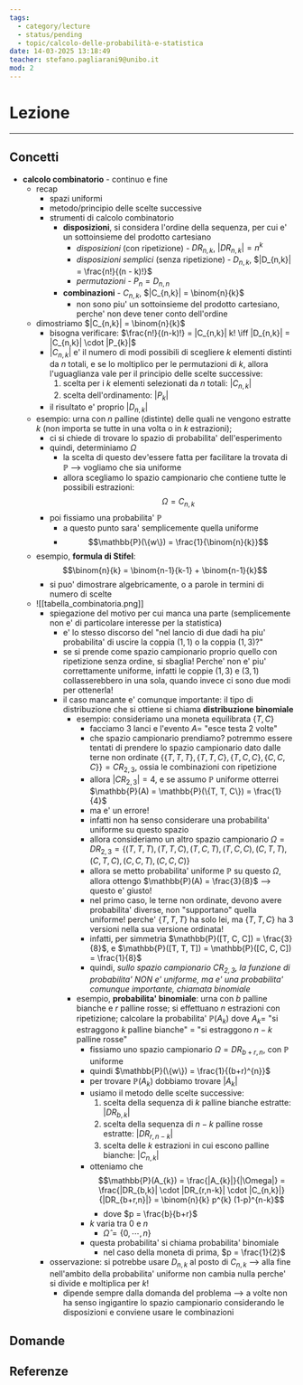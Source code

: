 ```yaml
---
tags:
  - category/lecture
  - status/pending
  - topic/calcolo-delle-probabilità-e-statistica
date: 14-03-2025 13:18:49
teacher: stefano.pagliarani9@unibo.it
mod: 2
---
```

# Lezione
---
## Concetti
- **calcolo combinatorio** - continuo e fine
	- recap
		- spazi uniformi
		- metodo/principio delle scelte successive
		- strumenti di calcolo combinatorio
			- **disposizioni**, si considera l'ordine della sequenza, per cui e' un sottoinsieme del prodotto cartesiano
				- _disposizioni_ (con ripetizione) - $DR_{n,k}$, $|DR_{n,k}| = n^{k}$
				- _disposizioni semplici_ (senza ripetizione) - $D_{n,k}$, $|D_{n,k}| = \frac{n!}{(n - k)!}$
				- _permutazioni_ - $P_{n} = D_{n,n}$
			- **combinazioni** - $C_{n,k}$, $|C_{n,k}| = \binom{n}{k}$
				- non sono piu' un sottoinsieme del prodotto cartesiano, perche' non deve tener conto dell'ordine
	- dimostriamo $|C_{n,k}| = \binom{n}{k}$
		- bisogna verificare: $\frac{n!}{(n-k)!} = |C_{n,k}| k! \iff |D_{n,k}| = |C_{n,k}| \cdot |P_{k}|$
		- $|C_{n,k}|$ e' il numero di modi possibili di scegliere $k$ elementi distinti da $n$ totali, e se lo moltiplico per le permutazioni di $k$, allora l'uguaglianza vale per il principio delle scelte successive:
			1. scelta per i $k$ elementi selezionati da $n$ totali: $|C_{n,k}|$
			2. scelta dell'ordinamento: $|P_{k}|$
		- il risultato e' proprio $|D_{n,k}|$
	- esempio: urna con $n$ palline (distinte) delle quali ne vengono estratte $k$ (non importa se tutte in una volta o in $k$ estrazioni);
		- ci si chiede di trovare lo spazio di probabilita' dell'esperimento
		- quindi, determiniamo $\Omega$
			- la scelta di questo dev'essere fatta per facilitare la trovata di $\mathbb{P}$ --> vogliamo che sia uniforme
			- allora scegliamo lo spazio campionario che contiene tutte le possibili estrazioni: $$\Omega = C_{n,k}$$
		- poi fissiamo una probabilita' $\mathbb{P}$
			- a questo punto sara' semplicemente quella uniforme
			- $$\mathbb{P}(\{w\}) = \frac{1}{\binom{n}{k}}$$
	- esempio, **formula di Stifel**: $$\binom{n}{k} = \binom{n-1}{k-1} + \binom{n-1}{k}$$
		- si puo' dimostrare algebricamente, o a parole in termini di numero di scelte
	- ![[tabella_combinatoria.png]]
		- spiegazione del motivo per cui manca una parte (semplicemente non e' di particolare interesse per la statistica)
			- e' lo stesso discorso del "nel lancio di due dadi ha piu' probabilita' di uscire la coppia $(1, 1)$ o la coppia $(1, 3)$?"
			- se si prende come spazio campionario proprio quello con ripetizione senza ordine, si sbaglia! Perche' non e' piu' correttamente uniforme, infatti le coppie $(1, 3)$ e $(3, 1)$ collasserebbero in una sola, quando invece ci sono due modi per ottenerla!
			- il caso mancante e' comunque importante: il tipo di distribuzione che si ottiene si chiama **distribuzione binomiale**
				- esempio: consideriamo una moneta equilibrata $\{T, C\}$
					- facciamo 3 lanci e l'evento $A =$ "esce testa 2 volte"
					- che spazio campionario prendiamo? potremmo essere tentati di prendere lo spazio campionario dato dalle terne non ordinate $\{\{T, T, T\}, \{T, T, C\}, \{T, C, C\}, \{C, C, C\}\} = CR_{2,3}$, ossia le combinazioni con ripetizione
					- allora $|CR_{2,3}| = 4$, e se assumo $\mathbb{P}$ uniforme otterrei $\mathbb{P}(A) = \mathbb{P}(\{T, T, C\}) = \frac{1}{4}$
					- ma e' un errore!
					- infatti non ha senso considerare una probabilita' uniforme su questo spazio
					- allora consideriamo un altro spazio campionario $\Omega = DR_{2,3} = \{(T, T, T), (T, T, C), (T, C, T), (T, C, C), (C, T, T), (C, T, C), (C, C, T), (C, C, C)\}$
					- allora se metto probabilita' uniforme $\mathbb{P}$ su questo $\Omega$, allora ottengo $\mathbb{P}(A) = \frac{3}{8}$ --> questo e' giusto!
					- nel primo caso, le terne non ordinate, devono avere probabilita' diverse, non "supportano" quella uniforme! perche' $\{T, T, T\}$ ha solo lei, ma $\{T, T, C\}$ ha 3 versioni nella sua versione ordinata!
					- infatti, per simmetria $\mathbb{P}([T, C, C]) = \frac{3}{8}$, e $\mathbb{P}([T, T, T]) = \mathbb{P}([C, C, C]) = \frac{1}{8}$
					- quindi, _sullo spazio campionario $CR_{2,3}$, la funzione di probabilita' NON e' uniforme, ma e' una probabilita' comunque importante, chiamata binomiale_
				- esempio, **probabilita' binomiale**: urna con $b$ palline bianche e $r$ palline rosse; si effettuano $n$ estrazioni con ripetizione; calcolare la probabilita' $\mathbb{P}(A_{k})$ dove $A_{k} =$ "si estraggono $k$ palline bianche" = "si estraggono $n-k$ palline rosse"
					- fissiamo uno spazio campionario $\Omega = DR_{b+r, n}$, con $\mathbb{P}$ uniforme
					- quindi $\mathbb{P}(\{w\}) = \frac{1}{(b+r)^{n}}$
					- per trovare $\mathbb{P}(A_{k})$ dobbiamo trovare $|A_{k}|$
					- usiamo il metodo delle scelte successive:
						1. scelta della sequenza di $k$ palline bianche estratte: $|DR_{b,k}|$
						2. scelta della sequenza di $n-k$ palline rosse estratte: $|DR_{r,n-k}|$
						3. scelta delle $k$ estrazioni in cui escono palline bianche: $|C_{n,k}|$
					- otteniamo che $$\mathbb{P}(A_{k}) = \frac{|A_{k}|}{|\Omega|} = \frac{|DR_{b,k}| \cdot |DR_{r,n-k}| \cdot |C_{n,k}|}{|DR_{b+r,n}|} = \binom{n}{k} p^{k} (1-p)^{n-k}$$
						- dove $p = \frac{b}{b+r}$
					- $k$ varia tra $0$ e $n$
						- $\hat{\Omega} = \{0, \cdots, n\}$
					- questa probabilita' si chiama probabilita' binomiale
						- nel caso della moneta di prima, $p = \frac{1}{2}$
		- osservazione: si potrebbe usare $D_{n,k}$ al posto di $C_{n,k}$ --> alla fine nell'ambito della probabilita' uniforme non cambia nulla perche' si divide e moltiplica per $k!$
			- dipende sempre dalla domanda del problema --> a volte non ha senso ingigantire lo spazio campionario considerando le disposizioni e conviene usare le combinazioni

## Domande

## Referenze
